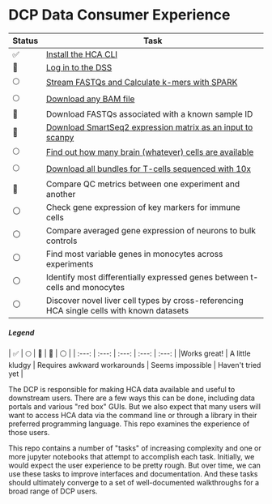 # DCP Data Consumer Experience


| Status | Task |
| --- | --- |
| :white_check_mark: | [Install the HCA CLI](tasks/Install)
| :large_orange_diamond: | [Log in to the DSS](tasks/Log%20In) |
| :full_moon: | [Stream FASTQs and Calculate k-mers with SPARK](tasks/SPARK) |
| :full_moon: | [Download any BAM file](tasks/Download%20BAM) |
| :large_orange_diamond: | Download FASTQs associated with a known sample ID |
| :large_orange_diamond: | [Download SmartSeq2 expression matrix as an input to scanpy](tasks/Download%20Expression%20Matrix%20for%20Scanpy) |
| :full_moon: | [Find out how many brain (whatever) cells are available](tasks/Sum%20of%20All%20Brain%20Cells) |
| :full_moon: | [Download all bundles for T-cells sequenced with 10x](tasks/Download%2010x%20Seq%20T-cell%20Bundles) |
| :large_orange_diamond: | Compare QC metrics between one experiment and another |
| :white_circle: | Check gene expression of key markers for immune cells |
| :white_circle: | Compare averaged gene expression of neurons to bulk controls |
| :white_circle: | Find most variable genes in monocytes across experiments |
| :white_circle: | Identify most differentially expressed genes between t-cells and monocytes |
| :white_circle: | Discover novel liver cell types by cross-referencing HCA single cells with known datasets |

##### Legend
| :white_check_mark: | :full_moon: | :large_orange_diamond: | :red_circle: |
:white_circle: |
| :---: | :---: | :---: | :---: | :---: |
|Works great! | A little kludgy | Requires awkward workarounds | Seems impossible | Haven't tried yet |

The DCP is responsible for making HCA data available and useful to downstream
users. There are a few ways this can be done, including data portals and
various "red box" GUIs. But we also expect that many users will want to access
HCA data via the command line or through a library in their preferred
programming language. This repo examines the experience of those users.

This repo contains a number of "tasks" of increasing complexity and one or more
jupyter notebooks that attempt to accomplish each task. Initially, we would
expect the user experience to be pretty rough. But over time, we can use these
tasks to improve interfaces and documentation. And these tasks should
ultimately converge to a set of well-documented walkthroughs for a broad range
of DCP users.
